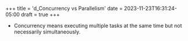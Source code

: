 +++
title = 'd_Concurrency vs Parallelism'
date = 2023-11-23T16:31:24-05:00
draft = true
+++

<!--more-->
- Concurrency means executing multiple tasks at the same time but not necessarily simultaneously.

